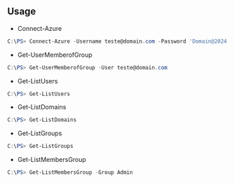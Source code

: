 Usage
-----
- Connect-Azure
```powershell
C:\PS> Connect-Azure -Username teste@domain.com -Password 'Domain@2024'
```
- Get-UserMemberofGroup
```powershell
C:\PS> Get-UserMemberofGroup -User teste@domain.com
```
- Get-ListUsers
```powershell
C:\PS> Get-ListUsers
```
- Get-ListDomains
```powershell
C:\PS> Get-ListDomains
```
- Get-ListGroups
```powershell
C:\PS> Get-ListGroups
```
- Get-ListMembersGroup
```powershell
C:\PS> Get-ListMembersGroup -Group Admin
```
